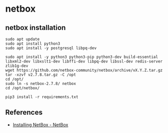 # netbox

## netbox installation
```
sudo apt update
sudo apt install python3
sudo apt install -y postgresql libpq-dev

sudo apt install -y python3 python3-pip python3-dev build-essential libxml2-dev libxslt1-dev libffi-dev libpq-dev libssl-dev redis-server zlib1g-dev
wget https://github.com/netbox-community/netbox/archive/vX.Y.Z.tar.gz
tar -xzvf v2.7.8.tar.gz -C /opt
cd /opt/
sudo ln -s netbox-2.7.8/ netbox
cd /opt/netbox/

pip3 install -r requirements.txt

```

## References
- [Installing NetBox - NetBox](https://netbox.readthedocs.io/en/stable/installation/)